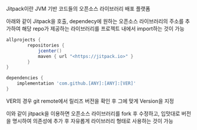 Jitpack이란 JVM 기반 코드들의 오픈소스 라이브러리 배포 플랫폼

아래와 같이 Jitpack을 호출, dependecy에 원하는 오픈소스 라이브러리의 주소를 추가하여 해당 repo가 제공하는 라이브러리를 프로젝트 내에서 import하는 것이 가능
```groovy
allprojects {
        repositories {
            jcenter()
            maven { url "<https://jitpack.io>" }
        }
}

dependencies {
	implementation 'com.github.[ANY]:[ANY]:[VER]'
}
```

VER의 경우 git remote에서 릴리즈 버전을 확인 후 그에 맞게 Version을 지정

이와 같이 jitpack을 이용하면 오픈소스 라이브러리를 fork 후 수정하고, 입맛대로 버전을 명시하여 의존성에 추가 후 자유롭게 라이브러리 형태로 사용하는 것이 가능